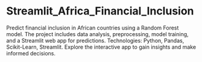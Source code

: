 # Streamlit_Africa_Financial_Inclusion
Predict financial inclusion in African countries using a Random Forest model. The project includes data analysis, preprocessing, model training, and a Streamlit web app for predictions. Technologies: Python, Pandas, Scikit-Learn, Streamlit. Explore the interactive app to gain insights and make informed decisions.
